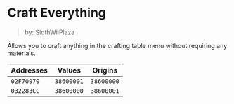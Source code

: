 # Craft Everything
> by: SlothWiiPlaza

Allows you to craft anything in the crafting table menu without requiring any materials.

Addresses | Values | Origins
------------- | ------------- | -------------
`02F70970` | `38600001` | `38600000`
`032283CC` | `38600000` | `38600001`
